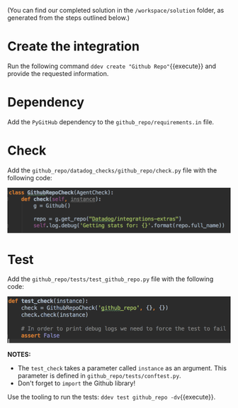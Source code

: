 (You can find our completed solution in the `/workspace/solution` folder, as generated from the steps outlined below.)

# Create the integration 

Run the following command `ddev create "Github Repo"`{{execute}} and provide the requested information.

# Dependency

Add the `PyGitHub` dependency to the `github_repo/requirements.in` file.

# Check

Add the `github_repo/datadog_checks/github_repo/check.py` file with the following code:

![github_repo.py](../assets/github_repo-1.png)

# Test

Add the `github_repo/tests/test_github_repo.py` file with the following code:

![test_github_repo-1.py](../assets/test_github_repo-1.png)

__NOTES:__

- The `test_check` takes a parameter called `instance` as an argument. This parameter is defined in `github_repo/tests/conftest.py`.
- Don't forget to `import` the Github library!

Use the tooling to run the tests: `ddev test github_repo -dv`{{execute}}.

